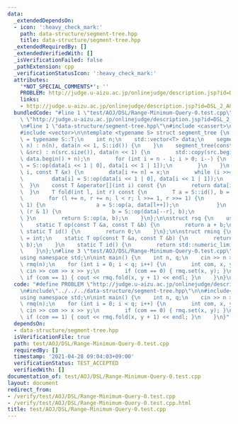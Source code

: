 ```yaml
---
data:
  _extendedDependsOn:
  - icon: ':heavy_check_mark:'
    path: data-structure/segment-tree.hpp
    title: data-structure/segment-tree.hpp
  _extendedRequiredBy: []
  _extendedVerifiedWith: []
  _isVerificationFailed: false
  _pathExtension: cpp
  _verificationStatusIcon: ':heavy_check_mark:'
  attributes:
    '*NOT_SPECIAL_COMMENTS*': ''
    PROBLEM: http://judge.u-aizu.ac.jp/onlinejudge/description.jsp?id=DSL_2_A&lang=ja
    links:
    - http://judge.u-aizu.ac.jp/onlinejudge/description.jsp?id=DSL_2_A&lang=ja
  bundledCode: "#line 1 \"test/AOJ/DSL/Range-Minimum-Query-0.test.cpp\"\n#define PROBLEM\
    \ \"http://judge.u-aizu.ac.jp/onlinejudge/description.jsp?id=DSL_2_A&lang=ja\"\
    \n#line 1 \"data-structure/segment-tree.hpp\"\n#include <cassert>\n#include <limits>\n\
    #include <vector>\n\ntemplate <typename S> struct segment_tree {\n    using T\
    \ = typename S::T;\n    int n;\n    std::vector<T> data;\n    segment_tree(int\
    \ n) : n(n), data(n << 1, S::id()) {\n    }\n    segment_tree(const std::vector<T>\
    \ &src) : n(src.size()), data(n << 1) {\n        std::copy(src.begin(), src.end(),\
    \ data.begin() + n);\n        for (int i = n - 1; i > 0; i--) {\n            data[i]\
    \ = S::op(data[i << 1 | 0], data[i << 1 | 1]);\n        }\n    }\n    void set(int\
    \ i, const T &x) {\n        data[i += n] = x;\n        while (i >>= 1) {\n   \
    \         data[i] = S::op(data[i << 1 | 0], data[i << 1 | 1]);\n        }\n  \
    \  }\n    const T &operator[](int i) const {\n        return data[i + n];\n  \
    \  }\n    T fold(int l, int r) const {\n        T a = S::id(), b = S::id();\n\
    \        for (l += n, r += n; l < r; l >>= 1, r >>= 1) {\n            if (l &\
    \ 1) {\n                a = S::op(a, data[l++]);\n            }\n            if\
    \ (r & 1) {\n                b = S::op(data[--r], b);\n            }\n       \
    \ }\n        return S::op(a, b);\n    }\n};\n\nstruct rsq {\n    using T = int;\n\
    \    static T op(const T &a, const T &b) {\n        return a + b;\n    }\n   \
    \ static T id() {\n        return 0;\n    }\n};\n\nstruct rminq {\n    using T\
    \ = int;\n    static T op(const T &a, const T &b) {\n        return std::min(a,\
    \ b);\n    }\n    static T id() {\n        return std::numeric_limits<T>::max();\n\
    \    }\n};\n#line 3 \"test/AOJ/DSL/Range-Minimum-Query-0.test.cpp\"\n\n#include<bits/stdc++.h>\n\
    using namespace std;\n\nint main() {\n    int n, q;\n    cin >> n >> q;\n    segment_tree<rminq>\
    \ rmq(n);\n    for (int i = 0; i < q; i++) {\n        int com, x, y;\n       \
    \ cin >> com >> x >> y;\n        if (com == 0) { rmq.set(x, y); }\n        else\
    \ if (com == 1) { cout << rmq.fold(x, y + 1) << endl; }\n    }\n}\n"
  code: "#define PROBLEM \"http://judge.u-aizu.ac.jp/onlinejudge/description.jsp?id=DSL_2_A&lang=ja\"\
    \n#include\"../../../data-structure/segment-tree.hpp\"\n\n#include<bits/stdc++.h>\n\
    using namespace std;\n\nint main() {\n    int n, q;\n    cin >> n >> q;\n    segment_tree<rminq>\
    \ rmq(n);\n    for (int i = 0; i < q; i++) {\n        int com, x, y;\n       \
    \ cin >> com >> x >> y;\n        if (com == 0) { rmq.set(x, y); }\n        else\
    \ if (com == 1) { cout << rmq.fold(x, y + 1) << endl; }\n    }\n}"
  dependsOn:
  - data-structure/segment-tree.hpp
  isVerificationFile: true
  path: test/AOJ/DSL/Range-Minimum-Query-0.test.cpp
  requiredBy: []
  timestamp: '2021-04-28 09:04:03+09:00'
  verificationStatus: TEST_ACCEPTED
  verifiedWith: []
documentation_of: test/AOJ/DSL/Range-Minimum-Query-0.test.cpp
layout: document
redirect_from:
- /verify/test/AOJ/DSL/Range-Minimum-Query-0.test.cpp
- /verify/test/AOJ/DSL/Range-Minimum-Query-0.test.cpp.html
title: test/AOJ/DSL/Range-Minimum-Query-0.test.cpp
---
```

